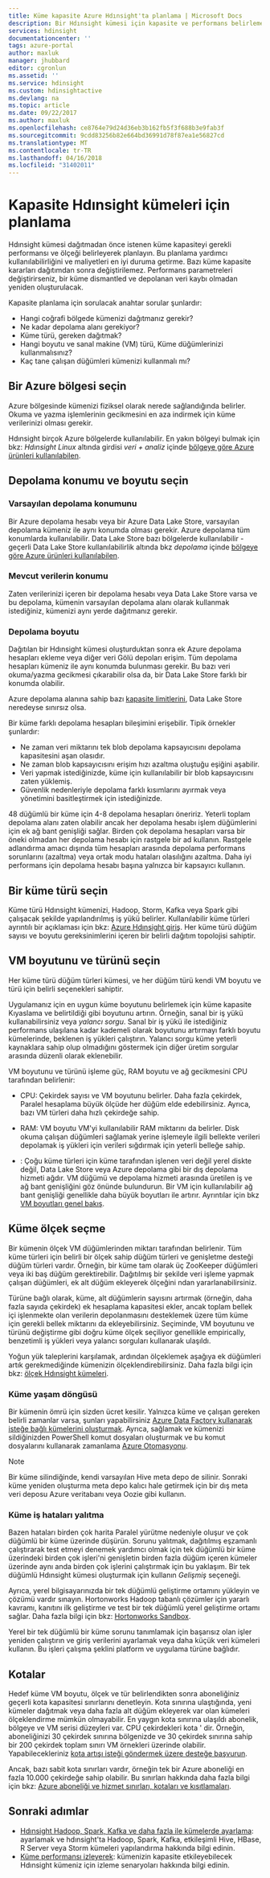 ```yaml
---
title: Küme kapasite Azure Hdınsight'ta planlama | Microsoft Docs
description: Bir Hdınsight kümesi için kapasite ve performans belirleme.
services: hdinsight
documentationcenter: ''
tags: azure-portal
author: maxluk
manager: jhubbard
editor: cgronlun
ms.assetid: ''
ms.service: hdinsight
ms.custom: hdinsightactive
ms.devlang: na
ms.topic: article
ms.date: 09/22/2017
ms.author: maxluk
ms.openlocfilehash: ce8764e79d24d36eb3b162fb5f3f688b3e9fab3f
ms.sourcegitcommit: 9cdd83256b82e664bd36991d78f87ea1e56827cd
ms.translationtype: MT
ms.contentlocale: tr-TR
ms.lasthandoff: 04/16/2018
ms.locfileid: "31402011"
---
```

# <a name="capacity-planning-for-hdinsight-clusters"></a>Kapasite Hdınsight kümeleri için planlama

Hdınsight kümesi dağıtmadan önce istenen küme kapasiteyi gerekli performansı ve ölçeği belirleyerek planlayın. Bu planlama yardımcı kullanılabilirliğini ve maliyetleri en iyi duruma getirme. Bazı küme kapasite kararları dağıtımdan sonra değiştirilemez. Performans parametreleri değiştirirseniz, bir küme dismantled ve depolanan veri kaybı olmadan yeniden oluşturulacak.

Kapasite planlama için sorulacak anahtar sorular şunlardır:

* Hangi coğrafi bölgede kümenizi dağıtmanız gerekir?
* Ne kadar depolama alanı gerekiyor?
* Küme türü, gereken dağıtmak?
* Hangi boyutu ve sanal makine (VM) türü, Küme düğümlerinizi kullanmalısınız?
* Kaç tane çalışan düğümleri kümenizi kullanmalı mı?

## <a name="choose-an-azure-region"></a>Bir Azure bölgesi seçin

Azure bölgesinde kümenizi fiziksel olarak nerede sağlandığında belirler. Okuma ve yazma işlemlerinin gecikmesini en aza indirmek için küme verilerinizi olması gerekir.

Hdınsight birçok Azure bölgelerde kullanılabilir. En yakın bölgeyi bulmak için bkz: *Hdınsight Linux* altında girdisi *veri + analiz* içinde [bölgeye göre Azure ürünleri kullanılabilen](https://azure.microsoft.com/regions/services/).

## <a name="choose-storage-location-and-size"></a>Depolama konumu ve boyutu seçin

### <a name="location-of-default-storage"></a>Varsayılan depolama konumunu

Bir Azure depolama hesabı veya bir Azure Data Lake Store, varsayılan depolama kümeniz ile aynı konumda olması gerekir. Azure depolama tüm konumlarda kullanılabilir. Data Lake Store bazı bölgelerde kullanılabilir - geçerli Data Lake Store kullanılabilirlik altında bkz *depolama* içinde [bölgeye göre Azure ürünleri kullanılabilen](https://azure.microsoft.com/regions/services/).

### <a name="location-of-existing-data"></a>Mevcut verilerin konumu

Zaten verilerinizi içeren bir depolama hesabı veya Data Lake Store varsa ve bu depolama, kümenin varsayılan depolama alanı olarak kullanmak istediğiniz, kümenizi aynı yerde dağıtmanız gerekir.

### <a name="storage-size"></a>Depolama boyutu

Dağıtılan bir Hdınsight kümesi oluşturduktan sonra ek Azure depolama hesapları ekleme veya diğer veri Gölü depoları erişim. Tüm depolama hesapları kümeniz ile aynı konumda bulunması gerekir. Bu bazı veri okuma/yazma gecikmesi çıkarabilir olsa da, bir Data Lake Store farklı bir konumda olabilir.

Azure depolama alanına sahip bazı [kapasite limitlerini](../azure-subscription-service-limits.md#storage-limits), Data Lake Store neredeyse sınırsız olsa.

Bir küme farklı depolama hesapları bileşimini erişebilir. Tipik örnekler şunlardır:

* Ne zaman veri miktarını tek blob depolama kapsayıcısını depolama kapasitesini aşan olasıdır.
* Ne zaman blob kapsayıcısını erişim hızı azaltma oluştuğu eşiğini aşabilir.
* Veri yapmak istediğinizde, küme için kullanılabilir bir blob kapsayıcısını zaten yüklemiş.
* Güvenlik nedenleriyle depolama farklı kısımlarını ayırmak veya yönetimini basitleştirmek için istediğinizde.

48 düğümlü bir küme için 4-8 depolama hesapları öneririz. Yeterli toplam depolama alanı zaten olabilir ancak her depolama hesabı işlem düğümlerini için ek ağ bant genişliği sağlar. Birden çok depolama hesapları varsa bir öneki olmadan her depolama hesabı için rastgele bir ad kullanın. Rastgele adlandırma amacı dışında tüm hesapları arasında depolama performans sorunlarını (azaltma) veya ortak modu hataları olasılığını azaltma. Daha iyi performans için depolama hesabı başına yalnızca bir kapsayıcı kullanın.

## <a name="choose-a-cluster-type"></a>Bir küme türü seçin

Küme türü Hdınsight kümenizi, Hadoop, Storm, Kafka veya Spark gibi çalışacak şekilde yapılandırılmış iş yükü belirler. Kullanılabilir küme türleri ayrıntılı bir açıklaması için bkz: [Azure Hdınsight giriş](hadoop/apache-hadoop-introduction.md#cluster-types-in-hdinsight). Her küme türü düğüm sayısı ve boyutu gereksinimlerini içeren bir belirli dağıtım topolojisi sahiptir.

## <a name="choose-the-vm-size-and-type"></a>VM boyutunu ve türünü seçin

Her küme türü düğüm türleri kümesi, ve her düğüm türü kendi VM boyutu ve türü için belirli seçenekleri sahiptir.

Uygulamanız için en uygun küme boyutunu belirlemek için küme kapasite Kıyaslama ve belirtildiği gibi boyutunu artırın. Örneğin, sanal bir iş yükü kullanabilirsiniz veya *yalancı sorgu*. Sanal bir iş yükü ile istediğiniz performans ulaşılana kadar kademeli olarak boyutunu artırmayı farklı boyutu kümelerinde, beklenen iş yükleri çalıştırın. Yalancı sorgu küme yeterli kaynaklara sahip olup olmadığını göstermek için diğer üretim sorgular arasında düzenli olarak eklenebilir.

VM boyutunu ve türünü işleme güç, RAM boyutu ve ağ gecikmesini CPU tarafından belirlenir:

* CPU: Çekirdek sayısı ve VM boyutunu belirler. Daha fazla çekirdek, Paralel hesaplama büyük ölçüde her düğüm elde edebilirsiniz. Ayrıca, bazı VM türleri daha hızlı çekirdeğe sahip.

* RAM: VM boyutu VM'yi kullanılabilir RAM miktarını da belirler. Disk okuma çalışan düğümleri sağlamak yerine işlemeyle ilgili bellekte verileri depolamak iş yükleri için verileri sığdırmak için yeterli belleğe sahip.

* : Çoğu küme türleri için küme tarafından işlenen veri değil yerel diskte değil, Data Lake Store veya Azure depolama gibi bir dış depolama hizmeti ağdır. VM düğümü ve depolama hizmeti arasında üretilen iş ve ağ bant genişliğini göz önünde bulundurun. Bir VM için kullanılabilir ağ bant genişliği genellikle daha büyük boyutları ile artırır. Ayrıntılar için bkz [VM boyutları genel bakış](https://docs.microsoft.com/azure/virtual-machines/linux/sizes).

## <a name="choose-the-cluster-scale"></a>Küme ölçek seçme

Bir kümenin ölçek VM düğümlerinden miktarı tarafından belirlenir. Tüm küme türleri için belirli bir ölçek sahip düğüm türleri ve genişletme desteği düğüm türleri vardır. Örneğin, bir küme tam olarak üç ZooKeeper düğümleri veya iki baş düğüm gerektirebilir. Dağıtılmış bir şekilde veri işleme yapmak çalışan düğümleri, ek alt düğüm ekleyerek ölçeğini ndan yararlanabilirsiniz.

Türüne bağlı olarak, küme, alt düğümlerin sayısını artırmak (örneğin, daha fazla sayıda çekirdek) ek hesaplama kapasitesi ekler, ancak toplam bellek içi işlenmekte olan verilerin depolanmasını desteklemek üzere tüm küme için gerekli bellek miktarını da ekleyebilirsiniz. Seçiminde, VM boyutunu ve türünü değiştirme gibi doğru küme ölçek seçiliyor genellikle empirically, benzetimli iş yükleri veya yalancı sorguları kullanarak ulaşıldı.

Yoğun yük taleplerini karşılamak, ardından ölçeklemek aşağıya ek düğümleri artık gerekmediğinde kümenizin ölçeklendirebilirsiniz. Daha fazla bilgi için bkz: [ölçek Hdınsight kümeleri](hdinsight-scaling-best-practices.md).

### <a name="cluster-lifecycle"></a>Küme yaşam döngüsü

Bir kümenin ömrü için sizden ücret kesilir. Yalnızca küme ve çalışan gereken belirli zamanlar varsa, şunları yapabilirsiniz [Azure Data Factory kullanarak isteğe bağlı kümelerini oluşturmak](hdinsight-hadoop-create-linux-clusters-adf.md). Ayrıca, sağlamak ve kümenizi sildiğinizden PowerShell komut dosyaları oluşturmak ve bu komut dosyalarını kullanarak zamanlama [Azure Otomasyonu](https://azure.microsoft.com/services/automation/).

> [!NOTE]
> Bir küme silindiğinde, kendi varsayılan Hive meta depo de silinir. Sonraki küme yeniden oluşturma meta depo kalıcı hale getirmek için bir dış meta veri deposu Azure veritabanı veya Oozie gibi kullanın.
<!-- see [Using external metadata stores](hdinsight-using-external-metadata-stores.md). -->

### <a name="isolate-cluster-job-errors"></a>Küme iş hataları yalıtma

Bazen hataları birden çok harita Paralel yürütme nedeniyle oluşur ve çok düğümlü bir küme üzerinde düşürün. Sorunu yalıtmak, dağıtılmış eşzamanlı çalıştırarak test etmeyi denemek yardımcı olmak için tek düğümlü bir küme üzerindeki birden çok işleri'ni genişletin birden fazla düğüm içeren kümeler üzerinde aynı anda birden çok işlerini çalıştırmak için bu yaklaşım. Bir tek düğümlü Hdınsight kümesi oluşturmak için kullanın *Gelişmiş* seçeneği.

Ayrıca, yerel bilgisayarınızda bir tek düğümlü geliştirme ortamını yükleyin ve çözümü vardır sınayın. Hortonworks Hadoop tabanlı çözümler için yararlı kavramı, kanıtını ilk geliştirme ve test bir tek düğümlü yerel geliştirme ortamı sağlar. Daha fazla bilgi için bkz: [Hortonworks Sandbox](http://hortonworks.com/products/hortonworks-sandbox/).

Yerel bir tek düğümlü bir küme sorunu tanımlamak için başarısız olan işler yeniden çalıştırın ve giriş verilerini ayarlamak veya daha küçük veri kümeleri kullanın. Bu işleri çalışma şeklini platform ve uygulama türüne bağlıdır.

## <a name="quotas"></a>Kotalar

Hedef küme VM boyutu, ölçek ve tür belirlendikten sonra aboneliğiniz geçerli kota kapasitesi sınırlarını denetleyin. Kota sınırına ulaştığında, yeni kümeler dağıtmak veya daha fazla alt düğüm ekleyerek var olan kümeleri ölçeklendirme mümkün olmayabilir. En yaygın kota sınırına ulaşıldı abonelik, bölgeye ve VM serisi düzeyleri var. CPU çekirdekleri kota ' dir. Örneğin, aboneliğinizi 30 çekirdek sınırına bölgenizde ve 30 çekirdek sınırına sahip bir 200 çekirdek toplam sınırı VM örnekleri üzerinde olabilir. Yapabilecekleriniz [kota artışı isteği göndermek üzere desteğe başvurun](https://docs.microsoft.com/azure/azure-supportability/resource-manager-core-quotas-request).

Ancak, bazı sabit kota sınırları vardır, örneğin tek bir Azure aboneliği en fazla 10.000 çekirdeğe sahip olabilir. Bu sınırları hakkında daha fazla bilgi için bkz: [Azure aboneliği ve hizmet sınırları, kotaları ve kısıtlamaları](https://docs.microsoft.com/azure/azure-subscription-service-limits#limits-and-the-azure-resource-manager).

## <a name="next-steps"></a>Sonraki adımlar

* [Hdınsight Hadoop, Spark, Kafka ve daha fazla ile kümelerde ayarlama](hdinsight-hadoop-provision-linux-clusters.md): ayarlamak ve hdınsight'ta Hadoop, Spark, Kafka, etkileşimli Hive, HBase, R Server veya Storm kümeleri yapılandırma hakkında bilgi edinin.
* [Küme performansı izleyerek](hdinsight-key-scenarios-to-monitor.md): kümenizin kapasite etkileyebilecek Hdınsight kümeniz için izleme senaryoları hakkında bilgi edinin.
